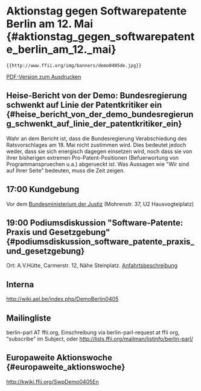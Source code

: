 # Aktionstag gegen Softwarepatente Berlin am 12. Mai {#aktionstag_gegen_softwarepatente_berlin_am_12._mai}

```{=mediawiki}
{{http://www.ffii.org/img/banners/demo0405de.jpg}}
```
[PDF-Version zum
Ausdrucken](http://su2.info/swpat/040512_berlin/aufruf.pdf "wikilink")

## Heise-Bericht von der Demo: Bundesregierung schwenkt auf Linie der Patentkritiker ein {#heise_bericht_von_der_demo_bundesregierung_schwenkt_auf_linie_der_patentkritiker_ein}

Wahr an dem Bericht ist, dass die Bundesregierung Verabschiedung des
Ratsvorschlages am 18. Mai nicht zustimmen wird. Dies bedeutet jedoch
weder, dass sie sich energisch dagegen einsetzen wird, noch dass sie von
ihrer bisherigen extremen Pro-Patent-Positionen (Befuerwortung von
Programmanspruechen u.a.) abgerueckt ist. Was Aussagen wie \"Wir sind
auf Ihrer Seite\" bedeuten, muss die Zeit zeigen.

## 17:00 Kundgebung

Vor dem [Bundesministerium der
Justiz](http://www.bmj.bund.de/enid/9d35a522f2110e528ec23ca381e2dcd8,0/3l.html "wikilink")
(Mohrenstr. 37, U2 Hausvogteiplatz)

## 19:00 Podiumsdiskussion \"Software-Patente: Praxis und Gesetzgebung\" {#podiumsdiskussion_software_patente_praxis_und_gesetzgebung}

Ort: A.V.Hütte, Carmerstr. 12, Nähe Steinplatz.
[Anfahrtsbeschreibung](http://www.linuxinfotage.de/infotage2003/anfahrt.htm "wikilink")

## Interna

<http://wiki.ael.be/index.php/DemoBerlin0405>

## Mailingliste

berlin-parl AT ffii.org, Einschreibung via berlin-parl-request at ffii
org, \"subscribe\" im Subject, oder
<http://lists.ffii.org/mailman/listinfo/berlin-parl/>

## Europaweite Aktionswoche {#europaweite_aktionswoche}

<http://kwiki.ffii.org/SwpDemo0405En>
